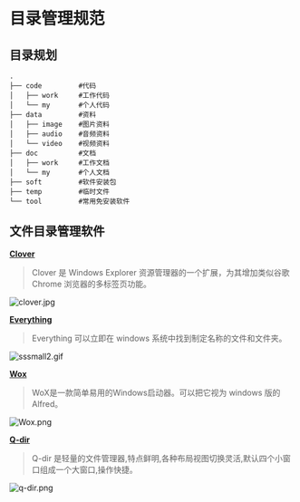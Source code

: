# 目录管理规范

## 目录规划

```
.
├── code         #代码
│   ├── work     #工作代码
│   └── my       #个人代码
├── data         #资料
│   ├── image    #图片资料
│   ├── audio    #音频资料
│   └── video    #视频资料
├── doc          #文档
│   ├── work     #工作文档
│   └── my       #个人文档
├── soft         #软件安装包
├── temp         #临时文件
└── tool         #常用免安装软件
```

## 文件目录管理软件

[**Clover**](http://cn.ejie.me/)

> Clover 是 Windows Explorer 资源管理器的一个扩展，为其增加类似谷歌 Chrome 浏览器的多标签页功能。

![clover.jpg](http://cn.ejie.me/images/clover.jpg)

[**Everything**](http://www.voidtools.com/)

> Everything 可以立即在 windows 系统中找到制定名称的文件和文件夹。

![sssmall2.gif](http://www.voidtools.com/sssmall2.gif)

[**Wox**](https://github.com/Wox-launcher/Wox)

> WoX是一款简单易用的Windows启动器。可以把它视为 windows 版的 Alfred。

![Wox.png](https://camo.githubusercontent.com/9db33546d3a905a9ad915e0948d3ba3f47f57b64/687474703a2f2f692e696d6775722e636f6d2f4474784e424a692e676966)

[**Q-dir**](http://www.softpedia.com/get/File-managers/Q-Dir.shtml)

> Q-dir 是轻量的文件管理器,特点鲜明,各种布局视图切换灵活,默认四个小窗口组成一个大窗口,操作快捷。

![q-dir.png](http://i1-win.softpedia-static.com/screenshots/q-dir_1.png)
